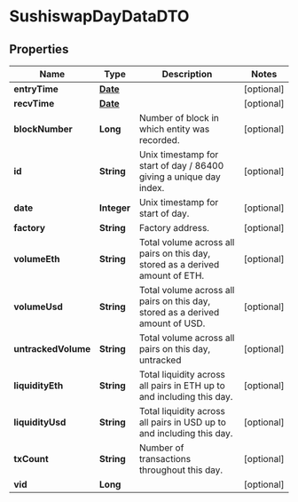 

# SushiswapDayDataDTO

## Properties

Name | Type | Description | Notes
------------ | ------------- | ------------- | -------------
**entryTime** | [**Date**](Date.md) |  |  [optional]
**recvTime** | [**Date**](Date.md) |  |  [optional]
**blockNumber** | **Long** | Number of block in which entity was recorded. |  [optional]
**id** | **String** | Unix timestamp for start of day / 86400 giving a unique day index. |  [optional]
**date** | **Integer** | Unix timestamp for start of day. |  [optional]
**factory** | **String** | Factory address. |  [optional]
**volumeEth** | **String** | Total volume across all pairs on this day, stored as a derived amount of ETH. |  [optional]
**volumeUsd** | **String** | Total volume across all pairs on this day, stored as a derived amount of USD. |  [optional]
**untrackedVolume** | **String** | Total volume across all pairs on this day, untracked |  [optional]
**liquidityEth** | **String** | Total liquidity across all pairs in ETH up to and including this day. |  [optional]
**liquidityUsd** | **String** | Total liquidity across all pairs in USD up to and including this day. |  [optional]
**txCount** | **String** | Number of transactions throughout this day. |  [optional]
**vid** | **Long** |  |  [optional]




